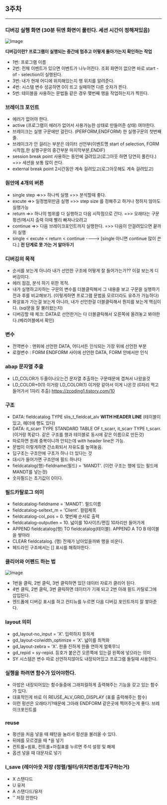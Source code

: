 ## 3주차
****

### 디버깅 실행 화면 (30분 뒤엔 화면이 풀린다. 세션 시간이 정해져있음)
![Image](https://github.com/user-attachments/assets/fb2c41b2-5f79-427b-bed6-7c6ac8943270)

**디버깅이란?  프로그램이 실행되는 중간에 멈추고 어떻게 돌아가는지 확인하는 작업**
   
- 1번:  프로그램 이름
- 2번:  전체 이벤트가 있으면 이벤트가 나누어진다. 조회 화면이 없으면 바로 start - of - selection이 실행된다.
- 3번:  내가 현재 어디에 위치해있는지 행 위치를 알려준다.
- 4번:  시스템 변수 성공하면 0이 뜨고 실패하면 다른 숫자가 뜬다.
- 5번:  테이블을 사용하는 문법들 같은 경우 몇번째 행을 작업하는지가 찍힌다.

### 브레이크 포인트

- 에러가 없어야 한다.
- active (프로그램이 에러가 없어서 사용가능한 상태로 만들어준 상태) 여야한다.
- 브레이크는 실행 구문에만 걸린다. (PERFORM,ENDFORM) 한 실행구문의 첫번째줄.
- 브레이크가 안 걸리는 부분은 데이터 선언부(이벤트명 start of selection, FORM 시작점,한 실행구문의 중간부분 마지막부분,ENDIF)
- session break point  사용하는 동안에 걸려있고(로그아웃 하면 당연히 풀린다.)  =>> 세션을 보통 많이 쓴다.
- external break point  2시간동안 계속 걸려있고(로그아웃해도 계속 걸려있고)


### 원안에 4개의 버튼

- single step  =>>> 하나씩 실행 =>> 분석할때 좋다. 
- excute  =>> 일정범위만큼 실행 =>> step size 를 정해주고 하거나 정하지 않아도 실행가능
- return  =>> 하나의 범위를 다 실행하고 다음 시작점으로 간다. =>> 오래타는 구문 펑션/메시지 출력 이때 빨리 빠져나오려고 
- continue =>> 다음 브레이크포인트까지 실행한다. =>> 다음이 안걸려있으면 끝까지 실행
- single < excute < return < continue ----> [single 아니면 continue 많이 쓴다.] **전 단계로 못 가는 거 알아두기**

### 디버깅의 목적

- 순서를 보는게 아니라 내가 선언한 구조에 어떻게 잘 들어가는가?? 이걸 보는게 디버깅이다.
- 에러 점검, 분석 하기 위한 목적.
- 내가 실행하고자하는 구문의 변수를 더블클릭해서 그 내용을 보고 구문을 실행하기 전과 후를 비교해보기.
  (이렇게하면 프로그램 문법을 모르더라도 유추가 가능하다)
- 화살표가 가는걸 보는게 아니라, 내가 선언한걸 더블클릭해서 뭔지를 보는게 핵심이다. (sql문을 잘 불러왔는지)
- 디버깅할 때 체크: DATA로 선언한거는 다 더블클릭해서 오른쪽에 올려놓고 봐야한다.(베리어블에서 확인)


### 변수

- 전역변수 : 맨위에 선언한 DATA, 어디서든 인식되는 가장 위에 선언한 부분
- 로컬변수 : FORM ENDFORM 사이에 선언한 DATA, FORM 안에서만 인식

### abap 문자열 추출

- LD_COLOR가 두줄이나오는건 문자열 추출하는 구문때문에 겹쳐서 나왔을것
- LD_COLOR+0(1) 이거랑 LD_COLOR(1) 이거랑 같아서 이게 나온것 (0자리 먹고 들어가서 1자리 추출)
  <https://zcoding1.tistory.com/10>

### 구조

- DATA: fieldcatalog TYPE slis_t_fieldcat_alv __WITH HEADER LINE__ (테이블이 있고, 헤더에 행도 있다)
- DATA: it_scarr TYPE STANDARD TABLE OF t_scarr, it_scarr TYPE t_scarr. (이거랑 똑같다. 같은 구조를 행과 테이블로 동시에 같은 이름으로 만든것)
- 따로하면 원래 중복이니까 안되는데 with header line은 가능.
- 문법이 이렇게하면 간소화되서 자유도를 높여놓음.
- 딥구조는 구조안에 구조가 하나 더 있다는 것
- 대시가 들어가면 구조안에 필드 하나다
- fieldcatalog(행)-fieldname(필드)   = 'MANDT'. (이런 구조는 행에 있는 필드에 MANDT를 넣는것)
- 숫자필드는 초기값이 0이다.

### 필드카탈로그 의미

- fieldcatalog-fieldname   = 'MANDT'.   필드이름
- fieldcatalog-seltext_m   = 'Client'.      컬럼제목
- fieldcatalog-col_pos     = 0.              몇번째 순서로 출력
- fieldcatalog-outputlen   = 10.            넓이를 10사이즈/편집 10자리만 들어가게
- APPEND fieldcatalog(행) TO fieldcatalog(테이블).   APPEND A TO B 테이블을 쌓아라
- CLEAR  fieldcatalog.  (행) 잔재가 남아있을까봐 행을 비운다.
- 헤드라인 구조에서는 [] 표시를 해줘야한다.

### 클리어와 어펜드 하는 법

![Image](https://github.com/user-attachments/assets/0f5eaa3b-d17a-4a28-a0b3-aa2dfcb46350)

- 1번을 클릭, 2번 클릭, 3번 클릭하면 있던 데이터 자료가 클리어 된다.
- 4번 클릭, 2번 클릭, 3번 클릭하면 데이터가 기재 되고 2번 아래 필드 카탈로그에 삽입된다.
- 엔드폼에 디버깅 표시를 하고 컨티뉴를 누르면 다음 디버깅 포인트까지 잘 쌓아준다.

### layout 의미
 
- gd_layout-no_input          = 'X'.   입력하지 못하게
- gd_layout-colwidth_optimize = 'X'.   넓이를 최적화
- gd_layout-zebra = 'X'.   한줄 진하게 한줄 연하게 얼룩무늬
- gd_repid = sy-repid. 등호가 붙은건 오른쪽에 있는걸 왼쪽에 넣으라는 의미
- SY 시스템은 변수 따로 선언하지않아도 내장되어있고 프로그램 돌릴때 사용한다.

### 실행을 하려면 함수가 있어야한다.

- 아밥은 내장되어있는 함수들중에 그래피컬하게 출력해주는 기능을 갖고 있는 함수가 있다.
- 대표적인게 바로 이 REUSE_ALV_GRID_DISPLAY (표를 출력해주는 함수)
- 이런 펑션은 오래타기?때문에 그아래 ENDFORM 같은곳에 찍어주는게 좋다. 브레이크포인트를

### reuse

- 펑션을 처음 넣을 때 패턴을 눌러서 펑션을 불러올 수 있다.
- 뒤에를 모르겠을 때 *을 넣기
- 컨트롤+쉼표, 컨트롤+마침표를 누르면 주석 설정 및 해제
- 옵션 넣을 때 대문자로 넣기

### i_save (레이아웃 저장 (정렬/필터/위치변경/합계구하는거) 

- X  스탠다드
- U  유저
- A  스탠다드/유저
- ''   저장 안한다

